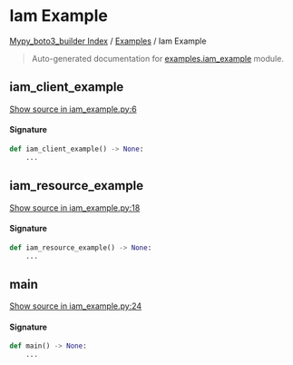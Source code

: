 # Iam Example

[Mypy_boto3_builder Index](../README.md#mypy_boto3_builder-index) /
[Examples](./index.md#examples) /
Iam Example

> Auto-generated documentation for [examples.iam_example](https://github.com/youtype/mypy_boto3_builder/blob/main/examples/iam_example.py) module.

## iam_client_example

[Show source in iam_example.py:6](https://github.com/youtype/mypy_boto3_builder/blob/main/examples/iam_example.py#L6)

#### Signature

```python
def iam_client_example() -> None:
    ...
```



## iam_resource_example

[Show source in iam_example.py:18](https://github.com/youtype/mypy_boto3_builder/blob/main/examples/iam_example.py#L18)

#### Signature

```python
def iam_resource_example() -> None:
    ...
```



## main

[Show source in iam_example.py:24](https://github.com/youtype/mypy_boto3_builder/blob/main/examples/iam_example.py#L24)

#### Signature

```python
def main() -> None:
    ...
```



